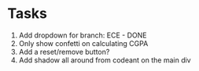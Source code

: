 # Tasks
1. Add dropdown for branch: ECE - DONE
2. Only show confetti on calculating CGPA
3. Add a reset/remove button?
4. Add shadow all around from codeant on the main div